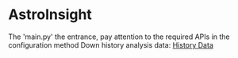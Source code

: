 # AstroInsight

The 'main.py'  the entrance, pay attention to the required APIs in the configuration method
Down history analysis data: [History Data](https://pan.baidu.com/s/1RoRKDlYEHglGjUsy2sI4-g?pwd=i0kc)
